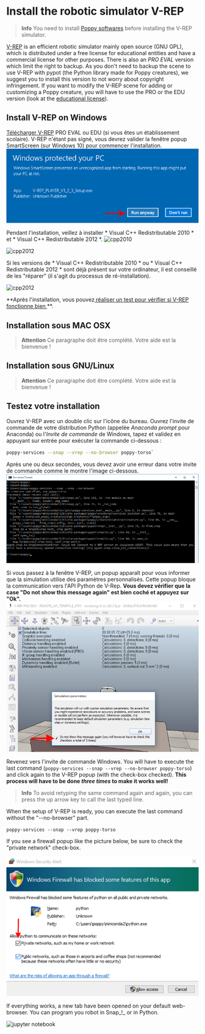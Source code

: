 # Install the robotic simulator V-REP

> **Info** You need to install [Poppy softwares](install-poppy-softwares.md) before installing the V-REP simulator.

[V-REP](http://www.coppeliarobotics.com) is an efficient robotic simulator mainly open source (GNU GPL), which is distributed under a free license for educational entities and have a commercial license for other purposes. There is also an *PRO EVAL* version which limit the right to backup. As you don't need to backup the scene to use V-REP with pypot (the Python library made for Poppy creatures), we suggest you to install this version to not worry about copyright infringement. If you want to modify the V-REP scene for adding or customizing a Poppy creature, you will have to use the PRO or the EDU version (look at the [educational license](http://www.coppeliarobotics.com/licensing-plugin-edu.html)).

## Install V-REP on Windows

[Télécharger V-REP](http://www.coppeliarobotics.com/downloads.html) PRO EVAL ou EDU (si vous êtes un établissement scolaire). V-REP n'étant pas signé, vous devrez valider la fenêtre popup SmartScreen (sur Windows 10) pour commencer l'installation. ![VREP_smartscreen](../img/vrep/vrep2.png)

Pendant l'installation, veillez à installer * Visual C++ Redistributable 2010 * et * Visual C++ Redistributable 2012 *. ![cpp2010](../img/vrep/lucvincent/luc_vincent-056.png)

![cpp2012](../img/vrep/lucvincent/luc_vincent-059.png)

Si les versions de * Visual C++ Redistributable 2010 * ou * Visual C++ Redistributable 2012 * sont déjà présent sur votre ordinateur, il est conseillé de les "réparer" (il s'agit du processus de ré-installation).

![cpp2012](../img/vrep/lucvincent/luc_vincent-060.png)

**Après l'installation, vous pouvez[ réaliser un test pour vérifier si V-REP fonctionne bien ](#test-your-installation) **.

## Installation sous MAC OSX

<!-- TODO -->

> **Attention** Ce paragraphe doit être complété. Votre aide est la bienvenue !

## Installation sous GNU/Linux

<!-- TODO -->

> **Attention** Ce paragraphe doit être complété. Votre aide est la bienvenue !

## Testez votre installation

Ouvrez V-REP avec un double clic sur l'icône du bureau. Ouvrez l'invite de commande de votre distribution Python (appelée *Anaconda prompt* pour Anaconda) ou l'*Invite de commande* de Windows, tapez et validez en appuyant sur entrée pour exécuter la commande ci-dessous :

```bash
poppy-services --snap --vrep --no-browser poppy-torso`
```

Après une ou deux secondes, vous devez avoir une erreur dans votre invite de commande comme le montre l'image ci-dessous. ![VREP_terminal](../img/vrep/vrep3_1.png)

Si vous passez à la fenêtre V-REP, un popup apparaît pour vous informer que la simulation utilise des paramètres personnalisés. Cette popup bloque la communication vers l'API Python de V-Rep. **Vous devez vérifier que la case "Do not show this message again" est bien coché et appuyez sur "Ok".** ![VREP_checkbox](../img/vrep/vrep3_2.png)

Revenez vers l'invite de commande Windows. You will have to execute the last command (`poppy-services --snap --vrep --no-browser poppy-torso`) and click again to the V-REP popup (with the check-box checked). **This process will have to be done *three times* to make it works well!**

> **Info** To avoid retyping the same command again and again, you can press the up arrow key to call the last typed line.

When the setup of V-REP is ready, you can execute the last command without the "--no-browser" part.

    poppy-services --snap --vrep poppy-torso
    

If you see a firewall popup like the picture below, be sure to check the "private network" check-box.

![firewall](../img/vrep/vrep4.png)

If everything works, a new tab have been opened on your default web-browser. <!-- TODO: lien doc --> You can program you robot in Snap_!_ or in Python.

![jupyter notebook](../img/vrep/lucvincent/luc_vincent-070.jpg)